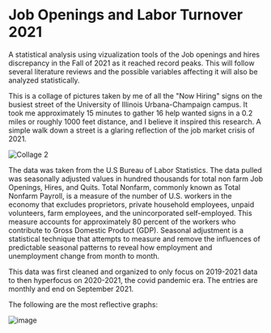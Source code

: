 # Job Openings and Labor Turnover 2021
A statistical analysis using vizualization tools of the Job openings and hires discrepancy in the Fall of 2021 as it reached record peaks. This will follow several literature reviews and the possible variables affecting it will also be analyzed statistically. 

This is a collage of pictures taken by me of all the "Now Hiring" signs on the busiest street of the University of Illinois Urbana-Champaign campus. It took me approximately 15 minutes to gather 16 help wanted signs in a 0.2 miles or roughly 1000 feet distance, and I believe it inspired this research. A simple walk down a street is a glaring reflection of the job market crisis of 2021.


![Collage 2](https://user-images.githubusercontent.com/43017838/141703773-75703d6f-e852-4a04-8628-85ec09bf3ae1.PNG)


The data was taken from the U.S Bureau of Labor Statistics. The data pulled was seasonally adjusted values in hundred thousands for total non farm Job Openings, Hires, and Quits. Total Nonfarm, commonly known as Total Nonfarm Payroll, is a measure of the number of U.S. workers in the economy that excludes proprietors, private household employees, unpaid volunteers, farm employees, and the unincorporated self-employed. This measure accounts for approximately 80 percent of the workers who contribute to Gross Domestic Product (GDP). 
Seasonal adjustment is a statistical technique that attempts to measure and remove the influences of predictable seasonal patterns to reveal how employment and unemployment change from month to month.

This data was first cleaned and organized to only focus on 2019-2021 data to then hyperfocus on 2020-2021, the covid pandemic era. The entries are monthly and end on September 2021. 

The following are the most reflective graphs:

![image](https://user-images.githubusercontent.com/43017838/141666172-fe0d439c-fd44-4a31-938f-e9cadf4a589a.png)
